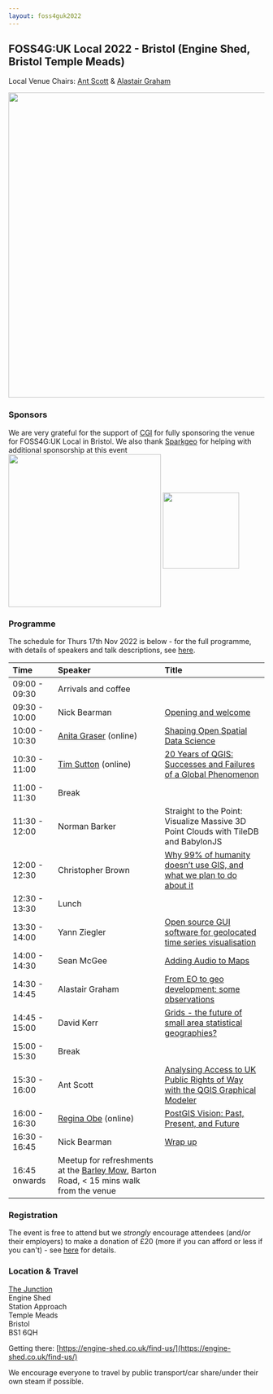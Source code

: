 ```yaml
---
layout: foss4guk2022
---
```


## FOSS4G:UK Local 2022 - Bristol (Engine Shed, Bristol Temple Meads)

Local Venue Chairs: [Ant Scott](https://twitter.com/antscott) & [Alastair Graham](https://twitter.com/ajggeoger)

<img src="images/engineshed.jpeg" width="600" align="middle">

### Sponsors
We are very grateful for the support of [CGI](https://www.cgi.com/en) for fully sponsoring the venue for FOSS4G:UK Local in Bristol. We also thank [Sparkgeo](https://www.sparkgeo.com) for helping with additional sponsorship at this event <br>
[<img src="images/logo_cgi_color.png" width="300" align="middle">](https://www.cgi.com/en)
[<img src="images/sparkgeo-logo-black.png" width="150" align="middle">](https://www.sparkgeo.com)

### Programme

The schedule for Thurs 17th Nov 2022 is below - for the full programme, with details of speakers and talk descriptions, see [here](https://docs.google.com/spreadsheets/d/1ChtOtqO0PfZ2ckiZqqJxyV3VhP3Xm-WnkJ6NwZ2UVTM).

Time | Speaker | Title
:-----|:-----|:-----
09:00 - 09:30|Arrivals and coffee
09:30 - 10:00|Nick Bearman| [Opening and welcome](https://www.youtube.com/watch?v=DLwNwLpkwOI&list=PLCvveKqdciOnXD8evjaRrDGLkp7vIDNKp&index=5)
10:00 - 10:30|[Anita Graser](https://anitagraser.com/) (online) | [Shaping Open Spatial Data Science](https://www.youtube.com/watch?v=Iza34-rtQ4A&list=PLCvveKqdciOnXD8evjaRrDGLkp7vIDNKp&index=4)
10:30 - 11:00|[Tim Sutton](https://kartoza.com/the_team/HR-EMP-00002/) (online)| [20 Years of QGIS: Successes and Failures of a Global Phenomenon](https://www.youtube.com/watch?v=UJWmX16rVQc&list=PLCvveKqdciOnXD8evjaRrDGLkp7vIDNKp&index=3)
11:00 - 11:30| Break
11:30 - 12:00 | Norman Barker | Straight to the Point: Visualize Massive 3D Point Clouds with TileDB and BabylonJS
12:00 - 12:30 | Christopher Brown | [Why 99% of humanity doesn’t use GIS, and what we plan to do about it](https://youtu.be/5edFlsQ7NGc)
12:30 - 13:30 | Lunch
13:30 - 14:00 | Yann Ziegler |	[Open source GUI software for geolocated time series visualisation](https://uk.osgeo.org/foss4guk2022local/slides/FOSS4G-Pygoda-ziegler-pub.pdf)
14:00 - 14:30| Sean McGee |	[Adding Audio to Maps](https://youtu.be/iGxJNvcgm5E)
14:30 - 14:45 |Alastair Graham | [From EO to geo development: some observations](https://youtu.be/4IyJuFVHw0E) 
14:45 - 15:00 | David Kerr | [Grids - the future of small area statistical geographies?](https://youtu.be/9G4l-HB9vPc)
15:00 - 15:30 | Break
15:30 - 16:00 | Ant Scott |	[Analysing Access to UK Public Rights of Way with the QGIS Graphical Modeler](https://uk.osgeo.org/foss4guk2022local/slides/FOSS4G_UK%202022%20QGIS%20Graphical%20Modeler%20Ant%20Scott.pdf)
16:00 - 16:30|[Regina Obe](https://twitter.com/reginaobe) (online)|  [PostGIS Vision: Past, Present, and Future](https://www.youtube.com/watch?v=xnF0PqMB3cI&list=PLCvveKqdciOnXD8evjaRrDGLkp7vIDNKp&index=2)
16:30 - 16:45| Nick Bearman| [Wrap up](https://www.youtube.com/watch?v=HDgwwCYhBts&list=PLCvveKqdciOnXD8evjaRrDGLkp7vIDNKp&index=2)
16:45 onwards|Meetup for refreshments at the [Barley Mow](https://www.openstreetmap.org/directions?from=&to=51.45330%2C-2.57739#map=19/51.45331/-2.57740), Barton Road, < 15 mins walk from the venue 

### Registration

The event is free to attend but we *strongly* encourage attendees (and/or their employers) to make a donation of £20 (more if you can afford or less if you can't) - see [here](https://uk.osgeo.org/foss4guk2022local/index.html#registration) for details.

### Location & Travel
[The Junction](https://www.openstreetmap.org/#map=19/51.44889/-2.58330)<br>
Engine Shed<br>
Station Approach<br>
Temple Meads<br>
Bristol<br>
BS1 6QH<br>

Getting there: [https://engine-shed.co.uk/find-us/](https://engine-shed.co.uk/find-us/)

We encourage everyone to travel by public transport/car share/under their own steam if possible.
